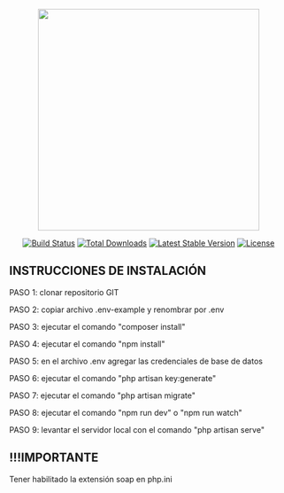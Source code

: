 <p align="center"><img src="https://res.cloudinary.com/dtfbvvkyp/image/upload/v1566331377/laravel-logolockup-cmyk-red.svg" width="400"></p>

<p align="center">
<a href="https://travis-ci.org/laravel/framework"><img src="https://travis-ci.org/laravel/framework.svg" alt="Build Status"></a>
<a href="https://packagist.org/packages/laravel/framework"><img src="https://poser.pugx.org/laravel/framework/d/total.svg" alt="Total Downloads"></a>
<a href="https://packagist.org/packages/laravel/framework"><img src="https://poser.pugx.org/laravel/framework/v/stable.svg" alt="Latest Stable Version"></a>
<a href="https://packagist.org/packages/laravel/framework"><img src="https://poser.pugx.org/laravel/framework/license.svg" alt="License"></a>
</p>

## INSTRUCCIONES DE INSTALACIÓN
<p>PASO 1: clonar repositorio GIT</p>
<p>PASO 2: copiar archivo .env-example y renombrar por .env</p>
<p>PASO 3: ejecutar el comando "composer install"</p>
<p>PASO 4: ejecutar el comando "npm install"</p>
<p>PASO 5: en el archivo .env agregar las credenciales de base de datos</p>
<p>PASO 6: ejecutar el comando "php artisan key:generate"</p>
<p>PASO 7: ejecutar el comando "php artisan migrate"</p>
<p>PASO 8: ejecutar el comando "npm run dev" o "npm run watch"</p>
<p>PASO 9: levantar el servidor local con el comando "php artisan serve" </p>

## !!!IMPORTANTE
<p>Tener habilitado la extensión soap en php.ini</p>












